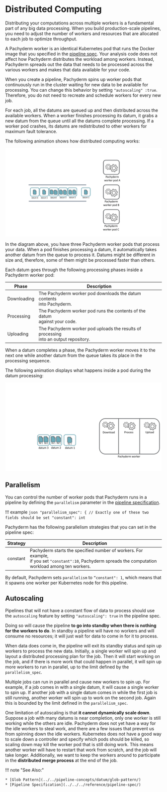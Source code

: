 # Distributed Computing

Distributing your computations across multiple workers
is a fundamental part of any big data processing.
When you build production-scale pipelines, you need
to adjust the number of workers and resources that are
allocated to each job to optimize throughput.

A Pachyderm worker is an identical Kubernetes pod that runs
the Docker image that you specified in the
[pipeline spec](../../../reference/pipeline-spec/). Your analysis code
does not affect how Pachyderm distributes the workload among workers.
Instead, Pachyderm spreads out the data that needs to be processed
across the various workers and makes that data available for your code.

When you create a pipeline, Pachyderm spins up worker pods that
continuously run in the cluster waiting for new data to be available
for processing. You can change this behavior by setting `"autoscaling" :true`.
Therefore, you do not need to recreate and
schedule workers for every new job.

For each job, all the datums are queued up and then distributed
across the available workers. When a worker finishes processing
its datum, it grabs a new datum from the queue until all the datums
complete processing. If a worker pod crashes, its datums are
redistributed to other workers for maximum fault tolerance.

The following animation shows how distributed computing works:

![Distributed computing basics](../../assets/images/distributed-computing101.gif)

In the diagram above, you have three Pachyderm worker pods that
process your data. When a pod finishes processing a datum,
it automatically takes another datum from the queue to process it.
Datums might be different in size and, therefore, some of them might be
processed faster than others.

Each datum goes through the following processing phases inside a Pachyderm
worker pod:

| Phase       | Description |
| ----------- | ----------- |
| Downloading | The Pachyderm worker pod downloads the datum contents <br>into Pachyderm. |
| Processing  | The Pachyderm worker pod runs the contents of the datum <br>against your code. |
| Uploading   | The Pachyderm worker pod uploads the results of processing <br>into an output repository. |

When a datum completes a phase, the Pachyderm worker moves it to the next
one while another datum from the queue takes its place in the
processing sequence.

The following animation displays what happens inside a pod during
the datum processing:

![Distributed processing internals](../../assets/images/distributed-computing102.gif)

<!--TBA: the chunk_size property explanation article. Probably in a separate
How-to, but need to add a link to it here-->

## Parallelism

You can control the number of worker pods that Pachyderm runs in a
pipeline by defining the `parallelism` parameter in the
[pipeline specification](../../../reference/pipeline-spec/).

!!! example
    ```json
    "parallelism_spec": {
       // Exactly one of these two fields should be set
       "constant": int
    ```

Pachyderm has the following parallelism strategies that you
can set in the pipeline spec:

| Strategy    | Description        |
| ----------- | ------------------ |
| constant    | Pachyderm starts the specified number of workers. For example, <br> if you set `"constant":10`, Pachyderm spreads the computation workload among ten workers. |

By default, Pachyderm sets `parallelism` to `“constant": 1`, which means
that it spawns one worker per Kubernetes node for this pipeline.

## Autoscaling 

Pipelines that will not have a constant flow of data to process should use the `autoscaling` feature by setting `"autoscaling": true` in the pipeline spec. 

Doing so will cause the pipeline **to go into standby when there is nothing for the workers to do**. In standby a pipeline will have no workers and will consume no resources; it will just wait for data to come in for it to process.

When data does come in, the pipeline will exit its standby status and spin up workers to process the new data. Initially, a single worker will spin up and layout a distributed processing plan for the job. Then it will start working on the job, and if there is more work that could happen in parallel, it will spin up more workers to run in parallel, up to the limit defined by the `parallelism_spec`.

Multiple jobs can run in parallel and cause new workers to spin up. For example, if a job comes in with a single datum, it will cause a single worker to spin up. If another job with a single datum comes in while the first job is still running, another worker will spin up to work on the second job. Again this is bounded by the limit defined in the `parallelism_spec`.

One limitation of autoscaling is that **it cannot dynamically scale down**. Suppose a job with many datums is near completion, only one worker is still working while the others are idle. Pachyderm does not yet have a way for the idle workers to steal work, and there are a few issues that prevent us from spinning down the idle workers. Kubernetes does not have a good way to scale down a controller and specify which pods should be killed, so scaling down may kill the worker pod that is still doing work. This means another worker will have to restart that work from scratch, and the job will take longer. Additionally, we want to keep the workers around to participate in the **distributed merge process** at the end of the job.

!!! note "See Also:"

    * [Glob Pattern](../../pipeline-concepts/datum/glob-pattern/)
    * [Pipeline Specification](../../../reference/pipeline-spec/)
